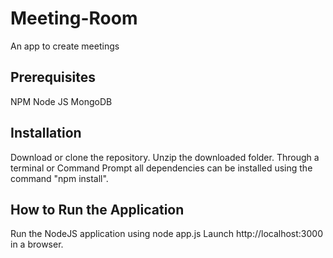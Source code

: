 # Meeting-Room
An app to create meetings

## Prerequisites
  NPM
  Node JS
  MongoDB
  
## Installation
  Download or clone the repository.
  Unzip the downloaded folder.
  Through a terminal or Command Prompt all dependencies can be installed using the command "npm install".
  
## How to Run the Application
  Run the NodeJS application using node app.js
  Launch http://localhost:3000 in a browser.
